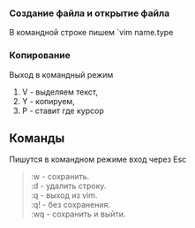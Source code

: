 ### Создание файла и открытие файла
В командной строке пишем `vim name.type  
### Копирование
Выход в командный режим

1. V - выделяем текст,
2. Y - копируем,
3. P - ставит где курсор

## Команды
Пишутся в командном режиме вход через Esc
> :w - сохранить.  
> :d - удалить строку.  
> :q - выход из vim.  
> :q! - без  сохранения.  
> :wq - сохранить  и выйти.  
